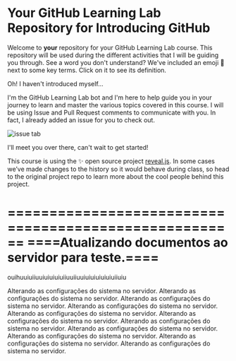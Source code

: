 # Your GitHub Learning Lab Repository for Introducing GitHub

Welcome to **your** repository for your GitHub Learning Lab course. This repository will be used during the different activities that I will be guiding you through. See a word you don't understand? We've included an emoji 📖 next to some key terms. Click on it to see its definition.

Oh! I haven't introduced myself...

I'm the GitHub Learning Lab bot and I'm here to help guide you in your journey to learn and master the various topics covered in this course. I will be using Issue and Pull Request comments to communicate with you. In fact, I already added an issue for you to check out.

![issue tab](https://lab.github.com/public/images/issue_tab.png)

I'll meet you over there, can't wait to get started!

This course is using the :sparkles: open source project [reveal.js](https://github.com/hakimel/reveal.js/). In some cases we’ve made changes to the history so it would behave during class, so head to the original project repo to learn more about the cool people behind this project.


======================================================
====Atualizando documentos ao servidor para teste.====
======================================================


ouihuuiuiiuuiuiuiuiuiiuuiiuuiuiuiuiuiuiuiiuiu



Alterando as configurações do sistema no servidor.
Alterando as configurações do sistema no servidor.
Alterando as configurações do sistema no servidor.
Alterando as configurações do sistema no servidor.
Alterando as configurações do sistema no servidor.
Alterando as configurações do sistema no servidor.
Alterando as configurações do sistema no servidor.
Alterando as configurações do sistema no servidor.
Alterando as configurações do sistema no servidor.
Alterando as configurações do sistema no servidor.
Alterando as configurações do sistema no servidor.

